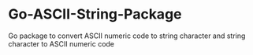 # Go-ASCII-String-Package
Go package to convert ASCII numeric code to string character and string character to ASCII numeric code 
